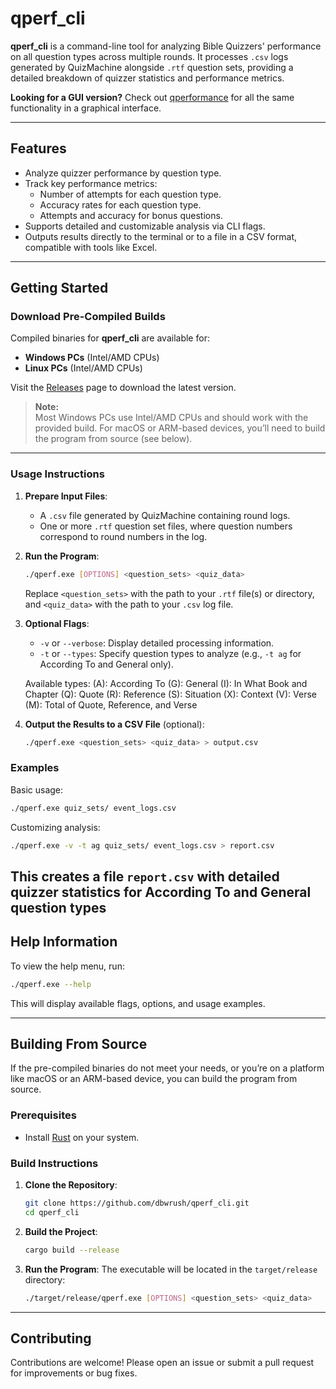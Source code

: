 # qperf_cli

**qperf_cli** is a command-line tool for analyzing Bible Quizzers' performance on all question types across multiple rounds. It processes `.csv` logs generated by QuizMachine alongside `.rtf` question sets, providing a detailed breakdown of quizzer statistics and performance metrics.

**Looking for a GUI version?** Check out [qperformance](https://github.com/dbwrush/qperformance) for all the same functionality in a graphical interface.

---

## Features

- Analyze quizzer performance by question type.
- Track key performance metrics:
  - Number of attempts for each question type.
  - Accuracy rates for each question type.
  - Attempts and accuracy for bonus questions.
- Supports detailed and customizable analysis via CLI flags.
- Outputs results directly to the terminal or to a file in a CSV format, compatible with tools like Excel.

---

## Getting Started

### Download Pre-Compiled Builds

Compiled binaries for **qperf_cli** are available for:

- **Windows PCs** (Intel/AMD CPUs)
- **Linux PCs** (Intel/AMD CPUs)

Visit the [Releases](https://github.com/dbwrush/qperf_cli/releases) page to download the latest version.

> **Note:**  
> Most Windows PCs use Intel/AMD CPUs and should work with the provided build. For macOS or ARM-based devices, you’ll need to build the program from source (see below).

---

### Usage Instructions

1. **Prepare Input Files**:
   - A `.csv` file generated by QuizMachine containing round logs.
   - One or more `.rtf` question set files, where question numbers correspond to round numbers in the log.

2. **Run the Program**:
   ```bash
   ./qperf.exe [OPTIONS] <question_sets> <quiz_data>
   ```
   Replace `<question_sets>` with the path to your `.rtf` file(s) or directory, and `<quiz_data>` with the path to your `.csv` log file.

3. **Optional Flags**:
   - `-v` or `--verbose`: Display detailed processing information.
   - `-t` or `--types`: Specify question types to analyze (e.g., `-t ag` for According To and General only).
   
   Available types:
   (A): According To
   (G): General
   (I): In What Book and Chapter
   (Q): Quote
   (R): Reference
   (S): Situation
   (X): Context
   (V): Verse
   (M): Total of Quote, Reference, and Verse

4. **Output the Results to a CSV File** (optional):
   ```bash
   ./qperf.exe <question_sets> <quiz_data> > output.csv
   ```

### Examples

Basic usage:
```bash
./qperf.exe quiz_sets/ event_logs.csv
```

Customizing analysis:
```bash
./qperf.exe -v -t ag quiz_sets/ event_logs.csv > report.csv
```

This creates a file `report.csv` with detailed quizzer statistics for According To and General question types
---

## Help Information

To view the help menu, run:
```bash
./qperf.exe --help
```

This will display available flags, options, and usage examples.

---

## Building From Source

If the pre-compiled binaries do not meet your needs, or you’re on a platform like macOS or an ARM-based device, you can build the program from source.

### Prerequisites

- Install [Rust](https://www.rust-lang.org/tools/install) on your system.

### Build Instructions

1. **Clone the Repository**:
   ```bash
   git clone https://github.com/dbwrush/qperf_cli.git
   cd qperf_cli
   ```

2. **Build the Project**:
   ```bash
   cargo build --release
   ```

3. **Run the Program**:
   The executable will be located in the `target/release` directory:
   ```bash
   ./target/release/qperf.exe [OPTIONS] <question_sets> <quiz_data>
   ```

---

## Contributing

Contributions are welcome! Please open an issue or submit a pull request for improvements or bug fixes.